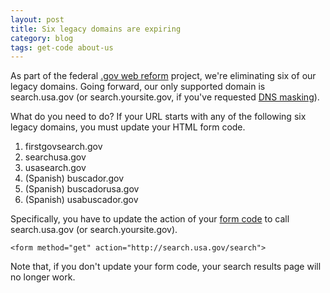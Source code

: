 ```yaml
---
layout: post
title: Six legacy domains are expiring
category: blog
tags: get-code about-us
---
```


As part of the federal [.gov web reform](http://www.usa.gov/WebReform.shtml) project, we're eliminating six of our legacy domains. Going forward, our only supported domain is search.usa.gov (or search.yoursite.gov, if you've requested [DNS masking](/manual/cname.html)).

What do you need to do? If your URL starts with any of the following six legacy domains, you must update your HTML form code.

1. firstgovsearch.gov
1. searchusa.gov
1. usasearch.gov
1. (Spanish) buscador.gov
1. (Spanish) buscadorusa.gov
1. (Spanish) usabuscador.gov

Specifically, you have to update the action of your [form code](/manual/code.html) to call search.usa.gov (or search.yoursite.gov).

`<form method="get" action="http://search.usa.gov/search">`

Note that, if you don't update your form code, your search results page will no longer work.